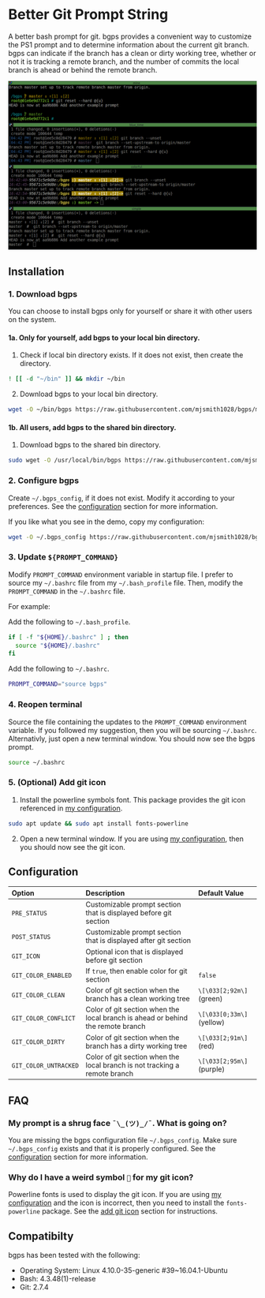 # Better Git Prompt String
A better bash prompt for git. bgps provides a convenient way to customize
the PS1 prompt and to determine information about the current git branch. 
bgps can indicate if the branch has a clean or dirty working tree, whether
or not it is tracking a remote branch, and the number of commits the local
branch is ahead or behind the remote branch.

![demo](screenshots/demo.gif)

## Installation
### 1. Download bgps
You can choose to install bgps only for yourself or share it with other users 
on the system.
#### 1a. Only for yourself, add bgps to your local bin directory.
1. Check if local bin directory exists. If it does not exist, then create the 
directory. 
```bash
! [[ -d "~/bin" ]] && mkdir ~/bin
```
2. Download bgps to your local bin directory.
```bash
wget -O ~/bin/bgps https://raw.githubusercontent.com/mjsmith1028/bgps/master/bgps 
```
#### 1b. All users, add bgps to the shared bin directory.
1. Download bgps to the shared bin directory.
```bash
sudo wget -O /usr/local/bin/bgps https://raw.githubusercontent.com/mjsmith1028/bgps/master/bgps
```
### 2. Configure bgps
Create `~/.bgps_config`, if it does not exist. Modify it according to your 
preferences. See the [configuration](#configuration) section for more information.

If you like what you see in the demo, copy my configuration:
```bash
wget -O ~/.bgps_config https://raw.githubusercontent.com/mjsmith1028/bgps/master/examples/mine
```
### 3. Update `${PROMPT_COMMAND}`
Modify `PROMPT_COMMAND` environment variable in startup file.  I prefer to 
source my `~/.bashrc` file from my `~/.bash_profile` file. Then, modify the
`PROMPT_COMMAND` in the `~/.bashrc` file.

For example:

Add the following to `~/.bash_profile`.
```bash
if [ -f "${HOME}/.bashrc" ] ; then
  source "${HOME}/.bashrc"
fi
```
Add the following to `~/.bashrc`.
```bash
PROMPT_COMMAND="source bgps"
```
### 4. Reopen terminal
Source the file containing the updates to the `PROMPT_COMMAND` environment
variable. If you followed my suggestion, then you will be sourcing `~/.bashrc`.
Alternativly, just open a new terminal window. You should now see the bgps 
prompt.
```bash
source ~/.bashrc
```
### 5. (Optional) Add git icon
1. Install the powerline symbols font. This package provides the git icon 
referenced in [my configuration](examples/mine).
```bash
sudo apt update && sudo apt install fonts-powerline
```
2. Open a new terminal window. If you are using [my configuration](examples/mine),
then you should now see the git icon.

## Configuration
| Option                | Description                                                                     | Default Value             |
|:----------------------|:--------------------------------------------------------------------------------|:--------------------------|
| `PRE_STATUS`          | Customizable prompt section that is displayed before git section                |                           |
| `POST_STATUS`         | Customizable prompt section that is displayed after git section                 |                           |
| `GIT_ICON`            | Optional icon that is displayed before git section                              |                           |
| `GIT_COLOR_ENABLED`   | If `true`, then enable color for git section                                    | `false`                   |
| `GIT_COLOR_CLEAN`     | Color of git section when the branch has a clean working tree                   | `\[\033[2;92m\]` (green)  |
| `GIT_COLOR_CONFLICT`  | Color of git section when the local branch is ahead or behind the remote branch | `\[\033[0;33m\]` (yellow) |
| `GIT_COLOR_DIRTY`     | Color of git section when the branch has a dirty working tree                   | `\[\033[2;91m\]` (red)    |
| `GIT_COLOR_UNTRACKED` | Color of git section when the local branch is not tracking a remote branch      | `\[\033[2;95m\]` (purple) |

## FAQ
### My prompt is a shrug face `¯\_(ツ)_/¯`. What is going on?
You are missing the bgps configuration file `~/.bgps_config`. Make sure 
`~/.bgps_config` exists and that it is properly configured. See the 
[configuration](#configuration) section for more information.

### Why do I have a weird symbol `` for my git icon?
Powerline fonts is used to display the git icon. If you are using 
[my configuration](examples/mine) and the icon is incorrect, then you need to
install the `fonts-powerline` package. See the
[add git icon](#5-optional-add-git-icon) section for instructions.

## Compatibilty
bgps has been tested with the following:
- Operating System: Linux 4.10.0-35-generic #39~16.04.1-Ubuntu
- Bash: 4.3.48(1)-release
- Git: 2.7.4
